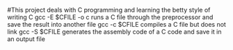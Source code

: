 #This project deals with C programming and learning the betty style of writing C
gcc -E $CFILE -o c runs a C file through the preprocessor and save the result into another file
gcc -c $CFILE compiles a C file but does not link
gcc -S $CFILE generates the assembly code of a C code and save it in an output file
